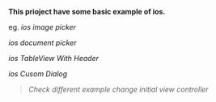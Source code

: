 
****This prioject have some basic example of ios.****

eg. *_ios image picker_*

*_ios document picker_*

*_ios TableView With Header_*

*_ios Cusom Dialog_* 



> _Check different example change initial view controller_
